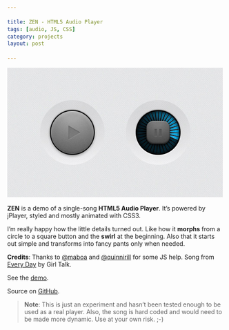 ```yaml
---

title: ZEN - HTML5 Audio Player
tags: [audio, JS, CSS]
category: projects
layout: post

---
```


![ZEN Player](/img/posts/zen-player.jpg)

__ZEN__ is a demo of a single-song __HTML5 Audio Player__. It’s powered by jPlayer, styled and mostly animated with CSS3.

I’m really happy how the little details turned out. Like how it __morphs__ from a circle to a square button and the __swirl__ at the beginning. Also that it starts out simple and transforms into fancy pants only when needed.

__Credits__: Thanks to [@maboa](http://twitter.com/maboa) and [@quinnirill](https://twitter.com/quinnirill) for some JS help. Song from [Every Day](http://illegal-art.net/allday/) by Girl Talk.

See the [demo](http://simurai.github.io/ZEN-Player/).

Source on [GitHub](https://github.com/simurai/ZEN-Player).

> __Note__: This is just an experiment and hasn’t been tested enough to be used as a real player. Also, the song is hard coded and would need to be made more dynamic. Use at your own risk. ;-)
